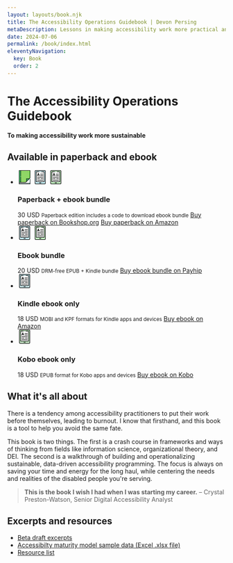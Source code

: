 ```yaml
---
layout: layouts/book.njk
title: The Accessibility Operations Guidebook | Devon Persing
metaDescription: Lessons in making accessibility work more practical and sustainable for you and your organization.
date: 2024-07-06
permalink: /book/index.html
eleventyNavigation:
  key: Book
  order: 2
---
```


# The Accessibility Operations Guidebook

**To making accessibility work more sustainable**

## Available in paperback and ebook

<ul class="bundles products">
  <li>
    <div class="icons">
      <img alt="" src="/static/img/paperback.png">
      <img alt="" src="/static/img/ebook.png">
      <img alt="" src="/static/img/ebook_green.png">
    </div>
    <div class="deets">
      <h3 class="format">Paperback + ebook bundle</h3>
      <span class="cost">30 USD</span>
      <small>Paperback edition includes a code to download ebook bundle</small>
      <a href="https://bookshop.org/p/books/the-accessibility-operations-guidebook-to-making-accessibility-work-more-sustainable-devon-persing/34edd478ed0247d6?ean=9798307802304&next=t">Buy paperback on Bookshop.org</a>
      <a href="https://www.amazon.com/Accessibility-Operations-Guidebook-accessibility-sustainable/dp/B0DVZFRG4L">Buy paperback on Amazon</a>
    </div>
  </li>
  <li>
    <div class="icons">
      <img alt="" src="/static/img/ebook.png">
      <img alt="" src="/static/img/ebook_green.png">
    </div>
    <div class="deets">
      <h3 class="format">Ebook bundle</h3>
      <span class="cost">20 USD</span>
      <small>DRM-free EPUB + Kindle bundle</small>
      <a href="https://payhip.com/b/OSyLt">Buy ebook bundle on Payhip</a>
    </div>
  </li>
  <li>
    <div>
      <img alt="" src="/static/img/ebook.png">
    </div>
    <div class="deets">
      <h3 class="format">Kindle ebook only</h3>
      <span class="cost">18 USD</span>
      <small>MOBI and KPF formats for Kindle apps and devices</small>
      <a href="ps://www.amazon.com/Accessibility-Operations-Guidebook-accessibility-sustainable-ebook/dp/B0DK7SWKTB">Buy ebook on Amazon</a>
    </div>
  </li>
  <li>
    <div>
      <img alt="" src="/static/img/ebook_green.png">
    </div>
    <div class="deets">
      <h3 class="format">Kobo ebook only</h3>
      <span class="cost">18 USD</span>
      <small>EPUB format for Kobo apps and devices</small>
      <a class="format" href="https://www.kobo.com/us/en/ebook/the-accessibility-operations-guidebook">Buy ebook on Kobo</a>
    </div>
  </li>
</ul>

## What it's all about

There is a tendency among accessibility practitioners to put their work before themselves, leading to burnout. I know that firsthand, and this book is a tool to help you avoid the same fate.

This book is two things. The first is a crash course in frameworks and ways of thinking from fields like information science, organizational theory, and DEI. The second is a walkthrough of building and operationalizing sustainable, data-driven accessibility programming. The focus is always on saving your time and energy for the long haul, while centering the needs and realities of the disabled people you're serving.

>**This is the book I wish I had when I was starting my career.**
>– Crystal Preston-Watson, Senior Digital Accessibility Analyst

## Excerpts and resources

- [Beta draft excerpts](/posts/book-excerpts/)
- [Accessibilty maturity model sample data (Excel .xlsx file)](https://docs.google.com/spreadsheets/d/1Zqzx7Yu7Ij6TfdSsI3uZatkEUuT_7QYP/edit?usp=sharing&ouid=102987727517266691847&rtpof=true&sd=true)
- [Resource list](/posts/book-resources/)